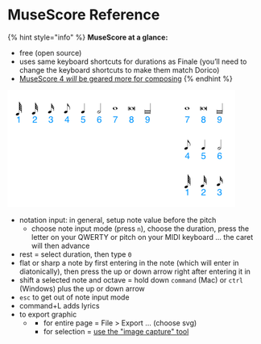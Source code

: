 # MuseScore Reference

{% hint style="info" %}
**MuseScore at a glance:**

* free \(open source\)
* uses same keyboard shortcuts for durations as Finale \(you’ll need to change the keyboard shortcuts to make them match Dorico\)
* [MuseScore 4 _will_ be geared more for composing](https://musescore.org/en/MuseScore4)
{% endhint %}

![MuseScore keyboard shortcuts for durations](../../../.gitbook/assets/image%20%284%29.png)

* notation input: in general, setup note value before the pitch
  * choose note input mode \(press `n`\), choose the duration, press the letter on your QWERTY or pitch on your MIDI keyboard ... the caret will then advance
* rest = select duration, then type `0`
* flat or sharp a note by first entering in the note \(which will enter in diatonically\), then press the up or down arrow right after entering it in
* shift a selected note and octave = hold down `command` \(Mac\) or `ctrl` \(Windows\) plus the up or down arrow
* `esc` to get out of note input mode
* command+L adds lyrics
* to export graphic
  * * for entire page = File &gt; Export ... \(choose svg\)
    * for selection = [use the "image capture" tool](https://musescore.org/en/handbook/3/image-capture)

